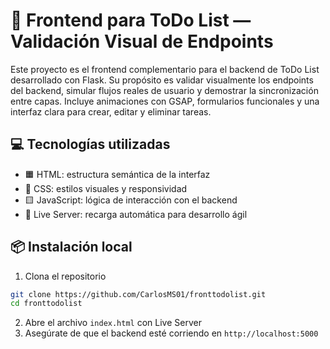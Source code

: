 # 📝 Frontend para ToDo List — Validación Visual de Endpoints

Este proyecto es el frontend complementario para el backend de ToDo List desarrollado con Flask. Su propósito es validar visualmente los endpoints del backend, simular flujos reales de usuario y demostrar la sincronización entre capas. Incluye animaciones con GSAP, formularios funcionales y una interfaz clara para crear, editar y eliminar tareas.

## 💻 Tecnologías utilizadas

- 🟧 HTML: estructura semántica de la interfaz
- 🔵 CSS: estilos visuales y responsividad
- 🟨 JavaScript: lógica de interacción con el backend
- 🔄 Live Server: recarga automática para desarrollo ágil

## 📦 Instalación local

1. Clona el repositorio
```bash
git clone https://github.com/CarlosMS01/fronttodolist.git
cd fronttodolist
```
2. Abre el archivo `index.html` con Live Server
3. Asegúrate de que el backend esté corriendo en `http://localhost:5000`